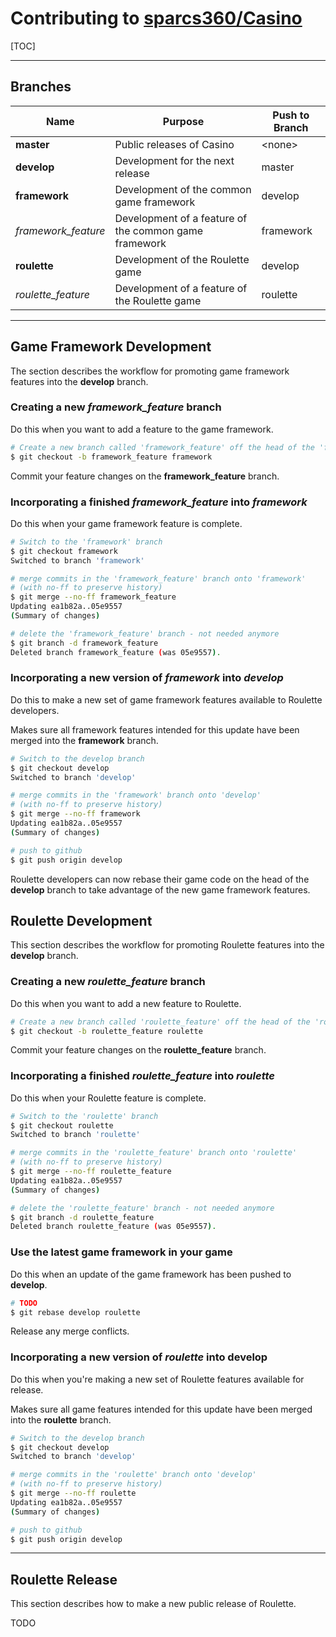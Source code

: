 # Contributing to [sparcs360/Casino](https://github.com/sparcs360/Casino)

[TOC]

- - -

## Branches

| Name | Purpose | Push to Branch |
|-|-|-|
| **master** | Public releases of Casino | &lt;none> |
| **develop** | Development for the next release  | master |
| **framework** | Development of the common game framework | develop |
| *framework_feature* | Development of a feature of the common game framework | framework |
| **roulette** | Development of the Roulette game | develop |
| *roulette_feature* | Development of a feature of the Roulette game | roulette |

- - -

## Game Framework Development

The section describes the workflow for promoting game framework features into the **develop** branch.

### Creating a new *framework_feature* branch

Do this when you want to add a feature to the game framework.

```bash
# Create a new branch called 'framework_feature' off the head of the 'framework' branch
$ git checkout -b framework_feature framework
```

Commit your feature changes on the **framework_feature** branch.

### Incorporating a finished *framework_feature* into *framework*

Do this when your game framework feature is complete.

```bash
# Switch to the 'framework' branch
$ git checkout framework
Switched to branch 'framework'

# merge commits in the 'framework_feature' branch onto 'framework'
# (with no-ff to preserve history)
$ git merge --no-ff framework_feature
Updating ea1b82a..05e9557
(Summary of changes)

# delete the 'framework_feature' branch - not needed anymore
$ git branch -d framework_feature
Deleted branch framework_feature (was 05e9557).
```

### Incorporating a new version of *framework* into *develop*

Do this to make a new set of game framework features available to Roulette developers.

Makes sure all framework features intended for this update have been merged into the **framework** branch.

```bash
# Switch to the develop branch
$ git checkout develop
Switched to branch 'develop'

# merge commits in the 'framework' branch onto 'develop'
# (with no-ff to preserve history)
$ git merge --no-ff framework
Updating ea1b82a..05e9557
(Summary of changes)

# push to github
$ git push origin develop
```

Roulette developers can now rebase their game code on the head of the **develop** branch to take advantage of the new game framework features.

## Roulette Development

This section describes the workflow for promoting Roulette features into the **develop** branch.

### Creating a new *roulette_feature* branch

Do this when you want to add a new feature to Roulette.

```bash
# Create a new branch called 'roulette_feature' off the head of the 'roulette' branch
$ git checkout -b roulette_feature roulette
```

Commit your feature changes on the **roulette_feature** branch.

### Incorporating a finished *roulette_feature* into *roulette*

Do this when your Roulette feature is complete.

```bash
# Switch to the 'roulette' branch
$ git checkout roulette
Switched to branch 'roulette'

# merge commits in the 'roulette_feature' branch onto 'roulette'
# (with no-ff to preserve history)
$ git merge --no-ff roulette_feature
Updating ea1b82a..05e9557
(Summary of changes)

# delete the 'roulette_feature' branch - not needed anymore
$ git branch -d roulette_feature
Deleted branch roulette_feature (was 05e9557).
```

### Use the latest game framework in your game

Do this when an update of the game framework has been pushed to **develop**.

```bash
# TODO
$ git rebase develop roulette
```

Release any merge conflicts.

### Incorporating a new version of *roulette* into develop

Do this when you're making a new set of Roulette features available for release.

Makes sure all game features intended for this update have been merged into the **roulette** branch.

```bash
# Switch to the develop branch
$ git checkout develop
Switched to branch 'develop'

# merge commits in the 'roulette' branch onto 'develop'
# (with no-ff to preserve history)
$ git merge --no-ff roulette
Updating ea1b82a..05e9557
(Summary of changes)

# push to github
$ git push origin develop
```

- - -

## Roulette Release

This section describes how to make a new public release of Roulette.

TODO
